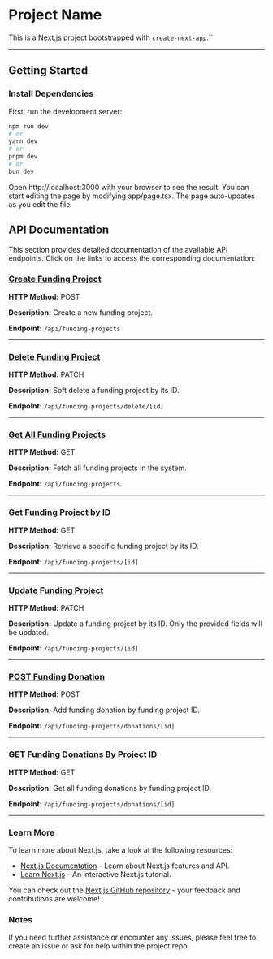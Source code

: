 # Project Name

This is a [Next.js](https://nextjs.org) project bootstrapped with [`create-next-app`](https://nextjs.org/docs/app``/api-reference/cli/create-next-app).``

---

## Getting Started

### Install Dependencies

First, run the development server:

```bash
npm run dev
# or
yarn dev
# or
pnpm dev
# or
bun dev
```

Open http://localhost:3000 with your browser to see the result.
You can start editing the page by modifying app/page.tsx. The page auto-updates as you edit the file.

## API Documentation

This section provides detailed documentation of the available API endpoints. Click on the links to access the corresponding documentation:

### [Create Funding Project](./docs/create-funding-project.md)

**HTTP Method:** POST

**Description:** Create a new funding project.

**Endpoint:** `/api/funding-projects`

---

### [ Delete Funding Project](./docs/delete-funding-project.md)

**HTTP Method:** PATCH

**Description:** Soft delete a funding project by its ID.

**Endpoint:** `/api/funding-projects/delete/[id]`

---

### [ Get All Funding Projects](./docs/get-all-funding-projects.md)

**HTTP Method:** GET

**Description:** Fetch all funding projects in the system.

**Endpoint:** `/api/funding-projects`

---

### [ Get Funding Project by ID](./docs/get-funding-project-by-id.md)

**HTTP Method:** GET

**Description:** Retrieve a specific funding project by its ID.

**Endpoint:** `/api/funding-projects/[id]`

---

### [ Update Funding Project](./docs/update-funding-project.md)

**HTTP Method:** PATCH

**Description:** Update a funding project by its ID. Only the provided fields will be updated.

**Endpoint:** `/api/funding-projects/[id]`

---

### [ POST Funding Donation](./docs/post-funding-donation.md)

**HTTP Method:** POST

**Description:** Add funding donation by funding project ID.

**Endpoint:** `/api/funding-projects/donations/[id]`

---

### [ GET Funding Donations By Project ID](./docs/get-funding-donations.md)

**HTTP Method:** GET

**Description:** Get all funding donations by funding project ID.

**Endpoint:** `/api/funding-projects/donations/[id]`

---

### Learn More

To learn more about Next.js, take a look at the following resources:

- [Next.js Documentation](https://nextjs.org/docs) - Learn about Next.js features and API.
- [Learn Next.js](https://nextjs.org/learn) - An interactive Next.js tutorial.

You can check out the [Next.js GitHub repository](https://github.com/vercel/next.js) - your feedback and contributions are welcome!

### Notes

If you need further assistance or encounter any issues, please feel free to create an issue or ask for help within the project repo.
